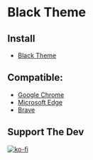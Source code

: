 # Black Theme

## Install
- [Black Theme](https://chrome.google.com/webstore/detail/black-theme/phdgkjdkmiilimbjbofcnoikhanohflg)

## Compatible:
- [Google Chrome](https://www.google.com/chrome)
- [Microsoft Edge](https://www.microsoft.com/edge)
- [Brave](https://brave.com)

## Support The Dev
[![ko-fi](https://ko-fi.com/img/githubbutton_sm.svg)](https://ko-fi.com/W7W62KY05)
